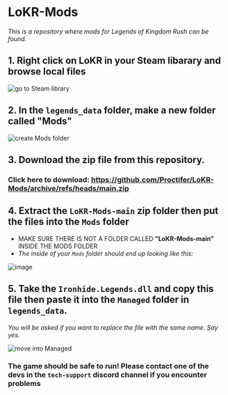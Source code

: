 # LoKR-Mods
_This is a repository where mods for Legends of Kingdom Rush can be found._


## 1. Right click on LoKR in your Steam libarary and browse local files
![go to Steam library](https://github.com/user-attachments/assets/fba6cf8b-7fd6-4695-9180-d4813f23449b)



## 2. In the `legends_data` folder, make a new folder called "Mods"
![create Mods folder](https://github.com/user-attachments/assets/9e557c7a-bec7-44c2-acc9-fba6c8ed3489)


## 3. Download the zip file from this repository.

### Click here to download: https://github.com/Proctifer/LoKR-Mods/archive/refs/heads/main.zip


## 4. Extract the `LoKR-Mods-main` zip folder then put the files into the `Mods` folder
- MAKE SURE THERE IS NOT A FOLDER CALLED **"LoKR-Mods-main"** INSIDE THE MODS FOLDER
- _The inside of your `Mods` folder should end up looking like this:_

![image](https://github.com/user-attachments/assets/bf387ab0-0ca8-4b89-937b-ede03e69e574)

## 5. Take the `Ironhide.Legends.dll` and copy this file then paste it into the `Managed` folder in `legends_data`.
_You will be asked if you want to replace the file with the same name. Say yes._

![move into Managed](https://github.com/user-attachments/assets/58f464e3-9d82-44b1-b91d-fd3ee5209a0e)

### The game should be safe to run! Please contact one of the devs in the `tech-support` discord channel if you encounter problems
